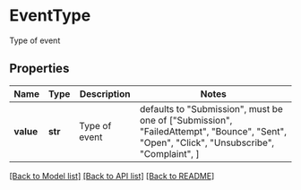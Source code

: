 # EventType

Type of event
## Properties
Name | Type | Description | Notes
------------ | ------------- | ------------- | -------------
**value** | **str** | Type of event | defaults to "Submission",  must be one of ["Submission", "FailedAttempt", "Bounce", "Sent", "Open", "Click", "Unsubscribe", "Complaint", ]

[[Back to Model list]](../README.md#documentation-for-models) [[Back to API list]](../README.md#documentation-for-api-endpoints) [[Back to README]](../README.md)



